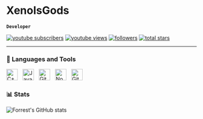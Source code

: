 # XenoIsGods

**`Developer`**

   <p align="left">
      <a href="https://www.youtube.com/channel/UCp0Gl40O_2KrUOy7Y5Pb_-Q">
         <img alt="youtube subscribers" title="Subscribe to my YouTube channel" src="https://custom-icon-badges.demolab.com/youtube/channel/subscribers/UCp0Gl40O_2KrUOy7Y5Pb_-Q?color=%23E05D44&label=SUBSCRIBE&logo=video&logoColor=white&style=for-the-badge&labelColor=CE4630"/></a> 
      <a href="https://www.youtube.com/channel/UCp0Gl40O_2KrUOy7Y5Pb_-Q">
         <img alt="youtube views" title="YouTube views" src="https://custom-icon-badges.demolab.com/youtube/channel/views/UCp0Gl40O_2KrUOy7Y5Pb_-Q?color=%23E1AD0E&logo=eye&logoColor=white&style=for-the-badge&labelColor=C79600"/></a> 
      <a href="https://github.com/XenoXyz909?tab=followers">
         <img alt="followers" title="Follow me on Github" src="https://custom-icon-badges.demolab.com/github/followers/Aufaruq?color=236ad3&labelColor=1155ba&style=for-the-badge&logo=person-add&label=Follow&logoColor=white"/></a>
      <a href="https://github.com/AXenoXyz909?tab=repositories&sort=stargazers">
         <img alt="total stars" title="Total stars on GitHub" src="https://custom-icon-badges.demolab.com/github/stars/Aufaruq?color=55960c&style=for-the-badge&labelColor=488207&logo=star"/></a>
   </p>

---

### 🧰 Languages and Tools
<img align="left" alt="C++" width="30px" style="padding-right:10px;" src="https://cdn.jsdelivr.net/gh/devicons/devicon/icons/cplusplus/cplusplus-line.svg" />
<img align="left" alt="JavaScript" width="30px" style="padding-right:10px;" src="https://cdn.jsdelivr.net/gh/devicons/devicon/icons/javascript/javascript-plain.svg" />
<img align="left" alt="Git" width="30px" style="padding-right:10px;" src="https://cdn.jsdelivr.net/gh/devicons/devicon/icons/git/git-original.svg" />
<img align="left" alt="NodeJS" width="30px" style="padding-right:10px;" src="https://cdn.jsdelivr.net/gh/devicons/devicon/icons/nodejs/nodejs-original.svg" />
<img align="left" alt="GitHub" width="30px" style="padding-right:10px;" src="https://cdn.jsdelivr.net/gh/devicons/devicon/icons/github/github-original.svg" />
<br />

#

### 📊 Stats

![Forrest's GitHub stats](https://github-readme-stats.vercel.app/api?username=XenoXyz909&show_icons=true&theme=gruvbox)
